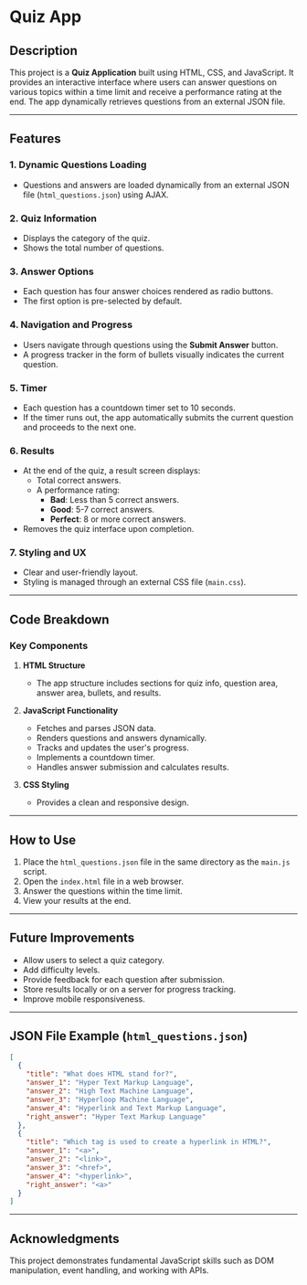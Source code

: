 # Quiz App

## Description
This project is a **Quiz Application** built using HTML, CSS, and JavaScript. It provides an interactive interface where users can answer questions on various topics within a time limit and receive a performance rating at the end. The app dynamically retrieves questions from an external JSON file.

---

## Features

### 1. Dynamic Questions Loading
- Questions and answers are loaded dynamically from an external JSON file (`html_questions.json`) using AJAX.

### 2. Quiz Information
- Displays the category of the quiz.
- Shows the total number of questions.

### 3. Answer Options
- Each question has four answer choices rendered as radio buttons.
- The first option is pre-selected by default.

### 4. Navigation and Progress
- Users navigate through questions using the **Submit Answer** button.
- A progress tracker in the form of bullets visually indicates the current question.

### 5. Timer
- Each question has a countdown timer set to 10 seconds.
- If the timer runs out, the app automatically submits the current question and proceeds to the next one.

### 6. Results
- At the end of the quiz, a result screen displays:
  - Total correct answers.
  - A performance rating:
    - **Bad**: Less than 5 correct answers.
    - **Good**: 5-7 correct answers.
    - **Perfect**: 8 or more correct answers.
- Removes the quiz interface upon completion.

### 7. Styling and UX
- Clear and user-friendly layout.
- Styling is managed through an external CSS file (`main.css`).

---

## Code Breakdown

### **Key Components**

1. **HTML Structure**
   - The app structure includes sections for quiz info, question area, answer area, bullets, and results.

2. **JavaScript Functionality**
   - Fetches and parses JSON data.
   - Renders questions and answers dynamically.
   - Tracks and updates the user's progress.
   - Implements a countdown timer.
   - Handles answer submission and calculates results.

3. **CSS Styling**
   - Provides a clean and responsive design.

---

## How to Use

1. Place the `html_questions.json` file in the same directory as the `main.js` script.
2. Open the `index.html` file in a web browser.
3. Answer the questions within the time limit.
4. View your results at the end.

---

## Future Improvements
- Allow users to select a quiz category.
- Add difficulty levels.
- Provide feedback for each question after submission.
- Store results locally or on a server for progress tracking.
- Improve mobile responsiveness.

---

## JSON File Example (`html_questions.json`)
```json
[
  {
    "title": "What does HTML stand for?",
    "answer_1": "Hyper Text Markup Language",
    "answer_2": "High Text Machine Language",
    "answer_3": "Hyperloop Machine Language",
    "answer_4": "Hyperlink and Text Markup Language",
    "right_answer": "Hyper Text Markup Language"
  },
  {
    "title": "Which tag is used to create a hyperlink in HTML?",
    "answer_1": "<a>",
    "answer_2": "<link>",
    "answer_3": "<href>",
    "answer_4": "<hyperlink>",
    "right_answer": "<a>"
  }
]
```

---

## Acknowledgments
This project demonstrates fundamental JavaScript skills such as DOM manipulation, event handling, and working with APIs.


